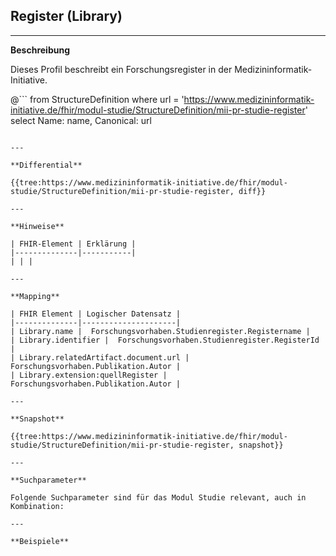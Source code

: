 ## Register (Library)

---

**Beschreibung**

Dieses Profil beschreibt ein Forschungsregister in der Medizininformatik-Initiative.

@```
from StructureDefinition where url = 'https://www.medizininformatik-initiative.de/fhir/modul-studie/StructureDefinition/mii-pr-studie-register' select Name: name, Canonical: url
```

---

**Differential**

{{tree:https://www.medizininformatik-initiative.de/fhir/modul-studie/StructureDefinition/mii-pr-studie-register, diff}}

---

**Hinweise**

| FHIR-Element | Erklärung |
|--------------|-----------|
| | |

---

**Mapping**

| FHIR Element | Logischer Datensatz |
|--------------|---------------------|
| Library.name |  Forschungsvorhaben.Studienregister.Registername |
| Library.identifier |  Forschungsvorhaben.Studienregister.RegisterId |
| Library.relatedArtifact.document.url |  Forschungsvorhaben.Publikation.Autor |
| Library.extension:quellRegister |  Forschungsvorhaben.Publikation.Autor |

---

**Snapshot**

{{tree:https://www.medizininformatik-initiative.de/fhir/modul-studie/StructureDefinition/mii-pr-studie-register, snapshot}}

---

**Suchparameter**

Folgende Suchparameter sind für das Modul Studie relevant, auch in Kombination:

---

**Beispiele**